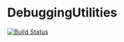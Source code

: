 # DebuggingUtilities

[![Build Status](https://travis-ci.org/timholy/DebuggingUtilities.jl.svg?branch=master)](https://travis-ci.org/timholy/DebuggingUtilities.jl)
